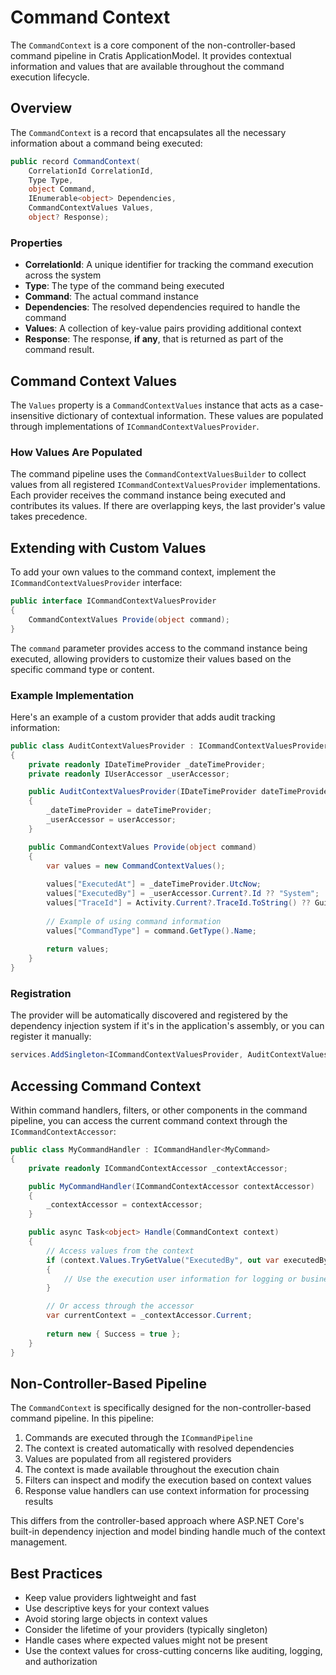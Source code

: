 # Command Context

The `CommandContext` is a core component of the non-controller-based command pipeline in Cratis ApplicationModel. It provides contextual information and values that are available throughout the command execution lifecycle.

## Overview

The `CommandContext` is a record that encapsulates all the necessary information about a command being executed:

```csharp
public record CommandContext(
    CorrelationId CorrelationId, 
    Type Type, 
    object Command, 
    IEnumerable<object> Dependencies, 
    CommandContextValues Values,
    object? Response);
```

### Properties

- **CorrelationId**: A unique identifier for tracking the command execution across the system
- **Type**: The type of the command being executed
- **Command**: The actual command instance
- **Dependencies**: The resolved dependencies required to handle the command
- **Values**: A collection of key-value pairs providing additional context
- **Response**: The response, **if any**, that is returned as part of the command result.

## Command Context Values

The `Values` property is a `CommandContextValues` instance that acts as a case-insensitive dictionary of contextual information. These values are populated through implementations of `ICommandContextValuesProvider`.

### How Values Are Populated

The command pipeline uses the `CommandContextValuesBuilder` to collect values from all registered `ICommandContextValuesProvider` implementations.
Each provider receives the command instance being executed and contributes its values. If there are overlapping keys, the last provider's value takes precedence.

## Extending with Custom Values

To add your own values to the command context, implement the `ICommandContextValuesProvider` interface:

```csharp
public interface ICommandContextValuesProvider
{
    CommandContextValues Provide(object command);
}
```

The `command` parameter provides access to the command instance being executed, allowing providers to customize their values based on the specific command type or content.

### Example Implementation

Here's an example of a custom provider that adds audit tracking information:

```csharp
public class AuditContextValuesProvider : ICommandContextValuesProvider
{
    private readonly IDateTimeProvider _dateTimeProvider;
    private readonly IUserAccessor _userAccessor;

    public AuditContextValuesProvider(IDateTimeProvider dateTimeProvider, IUserAccessor userAccessor)
    {
        _dateTimeProvider = dateTimeProvider;
        _userAccessor = userAccessor;
    }

    public CommandContextValues Provide(object command)
    {
        var values = new CommandContextValues();
        
        values["ExecutedAt"] = _dateTimeProvider.UtcNow;
        values["ExecutedBy"] = _userAccessor.Current?.Id ?? "System";
        values["TraceId"] = Activity.Current?.TraceId.ToString() ?? Guid.NewGuid().ToString();
        
        // Example of using command information
        values["CommandType"] = command.GetType().Name;
        
        return values;
    }
}
```

### Registration

The provider will be automatically discovered and registered by the dependency injection system if it's in the application's assembly, or you can register it manually:

```csharp
services.AddSingleton<ICommandContextValuesProvider, AuditContextValuesProvider>();
```

## Accessing Command Context

Within command handlers, filters, or other components in the command pipeline, you can access the current command context through the `ICommandContextAccessor`:

```csharp
public class MyCommandHandler : ICommandHandler<MyCommand>
{
    private readonly ICommandContextAccessor _contextAccessor;

    public MyCommandHandler(ICommandContextAccessor contextAccessor)
    {
        _contextAccessor = contextAccessor;
    }

    public async Task<object> Handle(CommandContext context)
    {
        // Access values from the context
        if (context.Values.TryGetValue("ExecutedBy", out var executedBy))
        {
            // Use the execution user information for logging or business logic
        }

        // Or access through the accessor
        var currentContext = _contextAccessor.Current;
        
        return new { Success = true };
    }
}
```

## Non-Controller-Based Pipeline

The `CommandContext` is specifically designed for the non-controller-based command pipeline. In this pipeline:

1. Commands are executed through the `ICommandPipeline`
2. The context is created automatically with resolved dependencies
3. Values are populated from all registered providers
4. The context is made available throughout the execution chain
5. Filters can inspect and modify the execution based on context values
6. Response value handlers can use context information for processing results

This differs from the controller-based approach where ASP.NET Core's built-in dependency injection and model binding handle much of the context management.

## Best Practices

- Keep value providers lightweight and fast
- Use descriptive keys for your context values
- Avoid storing large objects in context values
- Consider the lifetime of your providers (typically singleton)
- Handle cases where expected values might not be present
- Use the context values for cross-cutting concerns like auditing, logging, and authorization
